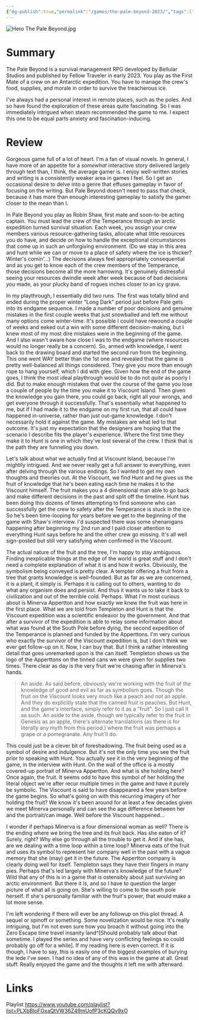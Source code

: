 ```yaml
---
{"dg-publish":true,"permalink":"/games/the-pale-beyond-2023/","tags":["LP","games"],"created":"2024-02-14","updated":"2024-08-05"}
---
```



![Hero The Pale Beyond.jpg](/img/user/Attachments/Hero%20The%20Pale%20Beyond.jpg)

# Summary

The Pale Beyond is a survival management RPG developed by Bellular Studios and published by Fellow Traveler in early 2023. You play as the First Mate of a crew on an Antarctic expedition. You have to manage the crew's food, supplies, and morale in order to survive the treacherous ice.

I've always had a personal interest in remote places, such as the poles. And so have found the exploration of these areas quite fascinating. So I was immediately intrigued when steam recommended the game to me. I expect this one to be equal parts anxiety and fascination-inducing.

# Review

Gorgeous game full of a lot of heart. I'm a fan of visual novels. In general, I have more of an appetite for a *somewhat* interactive story delivered largely through text than, I think, the average gamer is. I enjoy well-written stories and writing is a consistently weaker area in games I feel. So I get an occasional desire to delve into a genre that effuses gameplay in favor of focusing on the writing. But Pale Beyond doesn't need to pass that check, because it has more than enough interesting gameplay to satisfy the gamer closer to the mean than I.

In Pale Beyond you play as Robin Shaw, first mate and soon-to-be acting captain. You must lead the crew of the Temperance through an arctic expedition turned survival situation. Each week, you assign your crew members various resource-gathering tasks, allocate what little resources you do have, and decide on how to handle the exceptional circumstances that come up in such an unforgiving environment. (Do we stay in this area and hunt while we can or move to a place of safety where the ice is thicker? Winter's comin'...) The decisions always feel appropriately consequential and as you get to know each of the crew members of the Temperance, those decisions become all the more harrowing. It's genuinely distressful seeing your resources dwindle week after week because of bad decisions *you* made, as your plucky band of rogues inches closer to an icy grave.

In my playthrough, I essentially did two runs. The first was totally blind and ended during the proper winter "Long Dark" period just before Pale gets into its endgame sequence. I made a number of poor decisions and genuine mistakes in the first couple weeks that just snowballed and left me without many options come winter-time. It's possible I could have rewound a couple of weeks and eeked out a win with some different decision-making, but I knew most of my most dire mistakes were in the beginning of the game. And I also wasn't aware how close I was to the endgame (where resources would no longer really be a concern). So, armed with knowledge, I went back to the drawing board and started the second run from the beginning. This one went WAY better than the 1st one and revealed that the game is pretty well-balanced all things considered. They give you more than enough rope to hang yourself, which I did with glee. Given how the end of the game goes, I think the most ideal playthrough would be to do not *quite* as poorly I did. But to make enough mistakes that over the course of the game you lose a couple of people by the time you make it to Viscount Island. Then given the knowledge you gain there, you could go back, right all your wrongs, and get everyone through it successfully. That's essentially what happened to me, but if I had made it to the endgame on my first run, that all could have happened in-universe, rather than just out-game knowledge. I don't necessarily hold it against the game. My mistakes are what led to that outcome. It's just my expectation that the designers are hoping that the scenario I describe fits the player's experience. Where the first time they make it to Hunt is one in which they've lost several of the crew. I think that is the path they are funneling you down.

Let's talk about what we actually find at Viscount Island, because I'm mightily intrigued. And we never really get a full answer to everything, even after delving through the various endings. So I wanted to get my own thoughts and theories out. At the Viscount, we find Hunt and he gives us the fruit of knowledge that he's been eating each time he makes it to the Viscount himself. The fruit makes you a 4 dimensional man able to go back and make different decisions in the past and split off the timeline. Hunt has been doing this dozens of times attempting to find someone who can successfully get the crew to safety after the Temperance is stuck in the ice. So he's been time-looping for years before we get to the beginning of the game with Shaw's interview. I'd suspected there was some shenanigans happening after beginning my 2nd run and I paid closer attention to everything Hunt says before he and the other crew go missing. It's all well sign-posted but still very satisfying when confirmed in the Viscount.

The actual nature of the fruit and the tree, I'm happy to stay ambiguous. Finding inexplicable things at the edge of the world is great stuff and I don't need a complete explanation of what it is and how it works. Obviously, the symbolism being conveyed is pretty clear. A tempter offering a fruit from a tree that grants knowledge is well-founded. But as far as we are concerned, it is a plant, it simply is. Perhaps it is calling out to others, wanting to do what any organism does and persist. And thus it wants us to take it back to civilization and out of the terrible cold. Perhaps. What I'm most curious about is Minerva Appertton and how exactly we knew the fruit was here in the first place. What we are told from Templeton and Hunt is that the Viscount expedition was a scientific endeavor by the government. And that after a survivor of the expedition is able to relay some information about what was found at the South Pole before dying, the second expedition of the Temperance is planned and funded by the Apperttons. I'm very curious who exactly the survivor of the Viscount expedition is, but I don't think we ever get follow-up on it. Now, I can buy that. But I think a rather interesting detail that goes unremarked upon is the can itself. Templeton shows us the logo of the Apperttons on the tinned cans we were given for supplies two times. There clear as day is the very fruit we're chasing after in Minerva's hands.

> An aside. As said before, obviously we're working with the fruit of the knowledge of good and evil as far as symbolism goes. Though the fruit on the Viscount looks very much like a peach and not an apple. And they do explicitly state that the canned fruit is peaches. But Hunt, and the game's interface, simply refer to it as a "fruit". So I just call it as such. An aside to the aside, though we typically refer to the fruit in Genesis as an apple, there's alternate translations (as there is for literally any myth from this period.) where the fruit was perhaps a grape or a pomegranate. Any fruit'll do.

This could just be a clever bit of foreshadowing. The fruit being used as a symbol of desire and indulgence. But it's not the only time you see the fruit prior to speaking with Hunt. You actually see it in the very beginning of the game, in the interview with Hunt. On the wall of the office is a mostly covered-up portrait of Minerva Appertton. And what is she holding here? Once again, the fruit. It seems odd to have this symbol of her holding the literal object we're after recur multiple times in the game and have it purely be symbolic. The Viscount is said to have disappeared a few years before the game begins. So what's going on with this recurring imagery of her holding the fruit? We know it's been around for at least a few decades given we meet Minerva personally and can see the age difference between her and the portrait/can image. Well before the Viscount happened...

I wonder if perhaps Minerva is a four dimensional woman as well? There is the ending where we bring the tree and its fruit back. Has she eaten of it? Surely, right? Why else go through all the trouble to get it. And if she has, are we dealing with a time loop within a time loop? Minerva eats of the fruit and uses its symbol to represent her company well in the past with a vague memory that she (may) get it in the future. The Appertton company is clearly doing well for itself. Templeton says they have their fingers in many pies. Perhaps that's led largely with Minerva's knowledge of the future? Wild that any of this is in a game that is ostensibly about just surviving an arctic environment. But there it is, and so I have to question the larger picture of what all is going on. She's willing to come to the south pole herself. If she's personally familiar with the fruit's power, that would make a lot more sense.

I'm left wondering if there will ever be any followup on this plot thread. A sequel or spinoff or something. Some novelization would be nice. It's really intriguing, but I'm not even sure how you broach it without going into the Zero Escape time travel insanity land^[Should probably talk about that sometime. I played the series and have very conflicting feelings so could probably go off for a while]. If my reading here is even correct. If it is though, I have to say, this is easily one of the biggest examples of burying the lede I've seen. I had no idea of any of this was in the game at all. Great stuff. Really enjoyed the game and the thoughts it left me with afterward.

# Links

Playlist https://www.youtube.com/playlist?list=PLXbBIoFOxaQtVW36Z49mUofP3cKQQv9xO
